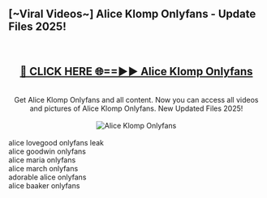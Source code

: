 <h2>[~Viral Videos~] Alice Klomp Onlyfans - Update Files 2025!</h2>
<br>
<div align="center">
<h2><a href="https://betterlinks.top/A2PfLJ" rel="nofollow">🔴 CLICK HERE 🌐==►► Alice Klomp Onlyfans</a></h2>
<br>
Get Alice Klomp Onlyfans and all content. Now you can access all videos and pictures of Alice Klomp Onlyfans. New Updated Files 2025!
<br>
<br>
<a href="https://betterlinks.top/A2PfLJ" rel="nofollow" data-target="animated-image.originalLink"><img src="https://i.ibb.co.com/WyWwxjT/player-gif2.gif" alt="Alice Klomp Onlyfans" style="max-width: 100%; display: inline-block;" data-target="animated-image.originalImage"></a>
</div>
<br>
alice lovegood onlyfans leak<br>
alice goodwin onlyfans<br>
alice maria onlyfans<br>
alice march onlyfans<br>
adorable alice onlyfans<br>
alice baaker onlyfans